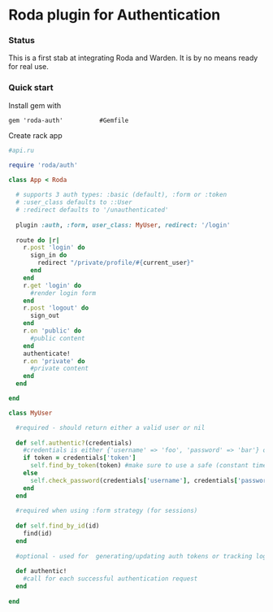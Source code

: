 Roda plugin for Authentication
=============

### Status

This is a first stab at integrating Roda and Warden. It is by no means ready for real use.

### Quick start

Install gem with

    gem 'roda-auth'          #Gemfile


Create rack app 

```ruby
#api.ru

require 'roda/auth'

class App < Roda
  
  # supports 3 auth types: :basic (default), :form or :token
  # :user_class defaults to ::User
  # :redirect defaults to '/unauthenticated'
  
  plugin :auth, :form, user_class: MyUser, redirect: '/login'
  
  route do |r|
    r.post 'login' do
      sign_in do
        redirect "/private/profile/#{current_user}"
      end
    end
    r.get 'login' do
      #render login form
    end
    r.post 'logout' do
      sign_out
    end
    r.on 'public' do
      #public content
    end
    authenticate!
    r.on 'private' do
      #private content
    end
  end

end

class MyUser

  #required - should return either a valid user or nil
  
  def self.authentic?(credentials)
    #credentials is either {'username' => 'foo', 'password' => 'bar'} or {'token' => '123'}
    if token = credentials['token']
      self.find_by_token(token) #make sure to use a safe (constant time) method of looking up tokens
    else
      self.check_password(credentials['username'], credentials['password'])
    end
  end
  
  #required when using :form strategy (for sessions)
  
  def self.find_by_id(id)
    find(id)
  end
  
  #optional - used for  generating/updating auth tokens or tracking logins
  
  def authentic!
    #call for each successful authentication request
  end
  
end
  
